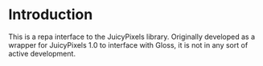 # Introduction

This is a repa interface to the JuicyPixels library.  Originally developed
as a wrapper for JuicyPixels 1.0 to interface with Gloss, it is not in any
sort of active development.
